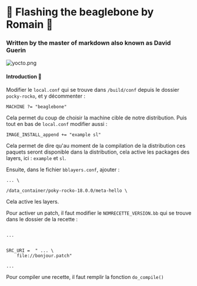 # 🚀 Flashing the beaglebone by Romain 🤖

### Written by the master of markdown also known as David Guerin

![yocto.png](./yocto.png)

#### Introduction 🎁

Modifier le `local.conf` qui se trouve dans `/build/conf` depuis le dossier `pocky-rocko`, et y décommenter :

```
MACHINE ?= "beaglebone"
```

Cela permet du coup de choisir la machine cible de notre distribution.
Puis tout en bas de `local.conf` modifier aussi :

```
IMAGE_INSTALL_append += "example sl"
```

Cela permet de dire qu'au moment de la compilation de la distribution ces paquets seront disponible dans la distribution, cela active les packages des layers, ici : `example` et `sl`.

Ensuite, dans le fichier `bblayers.conf`, ajouter :

```
... \

/data_container/poky-rocko-18.0.0/meta-hello \
```

Cela active les layers.

Pour activer un patch, il faut modifier le `NOMRECETTE_VERSION.bb` qui se trouve dans le dossier de la recette :

```

...


SRC_URI =  " ... \
    file://bonjour.patch"

...

```

Pour compiler une recette, il faut remplir la fonction `do_compile()`
